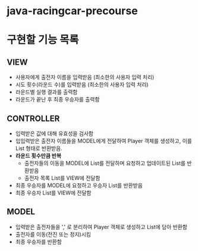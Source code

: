 # java-racingcar-precourse

# 구현할 기능 목록

## VIEW
- 사용자에게 출전자 이름을 입력받음 (최소한의 사용자 입력 처리)
- 시도 횟수(라운드 수)를 입력받음 (최소한의 사용자 입력 처리)
- 라운드별 실행 결과를 출력함
- 라운드가 끝난 후 최종 우승자를 출력함

## CONTROLLER
- 입력받은 값에 대해 유효성을 검사함
- 입입력받은 출전자 이름들을 MODEL에게 전달하여 Player 객체를 생성하고, 이를 List 형태로 반환받음.
- **라운드 횟수만큼 반복**
  - 출전자들의 이동을 MODEL에 List를 전달하며 요청하고 업데이트된 List를 반환받음
  - 출전자 목록 List를 VIEW에 전달함
- 최종 우승자를 MODEL에 요청하고 우승자 List를 반환받음
- 최종 우승자 List를 VIEW에 전달함

## MODEL
- 입력받은 출전자들을 ',' 로 분리하여 Player 객체로 생성하고 List에 담아 반환함
- 출전자를 이동(전진 또는 정지)시킴
- 최종 우승자를 반환함
